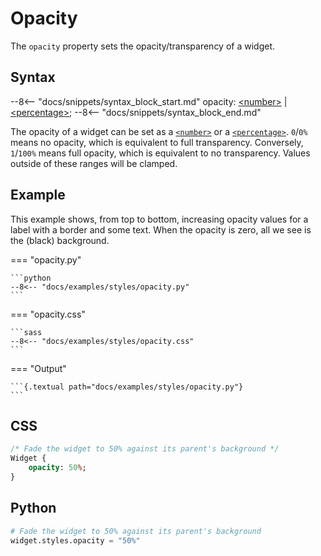 # Opacity

The `opacity` property sets the opacity/transparency of a widget.

## Syntax

--8<-- "docs/snippets/syntax_block_start.md"
opacity: <a href="../../css_types/number">&lt;number&gt;</a> | <a href="../../css_types/percentage">&lt;percentage&gt;</a>;
--8<-- "docs/snippets/syntax_block_end.md"

The opacity of a widget can be set as a [`<number>`](../css_types/number.md)  or a [`<percentage>`](../css_types/percentage.md).
`0`/`0%` means no opacity, which is equivalent to full transparency.
Conversely, `1`/`100%` means full opacity, which is equivalent to no transparency.
Values outside of these ranges will be clamped.

## Example

This example shows, from top to bottom, increasing opacity values for a label with a border and some text.
When the opacity is zero, all we see is the (black) background.

=== "opacity.py"

    ```python
    --8<-- "docs/examples/styles/opacity.py"
    ```

=== "opacity.css"

    ```sass
    --8<-- "docs/examples/styles/opacity.css"
    ```

=== "Output"

    ```{.textual path="docs/examples/styles/opacity.py"}
    ```

## CSS

```sass
/* Fade the widget to 50% against its parent's background */
Widget {
    opacity: 50%;
}
```

## Python

```python
# Fade the widget to 50% against its parent's background
widget.styles.opacity = "50%"
```
